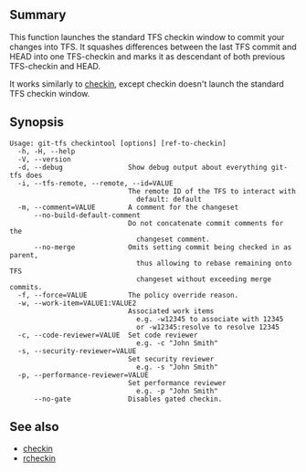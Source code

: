 ## Summary

This function launches the standard TFS checkin window to commit your changes into TFS. It squashes differences between the last TFS commit and HEAD into one TFS-checkin and marks it as descendant of both previous TFS-checkin and HEAD.

It works similarly to [checkin](checkin.md), except checkin doesn't launch the standard TFS checkin window.

## Synopsis

    Usage: git-tfs checkintool [options] [ref-to-checkin]
      -h, -H, --help
      -V, --version
      -d, --debug                Show debug output about everything git-tfs does
      -i, --tfs-remote, --remote, --id=VALUE
                                 The remote ID of the TFS to interact with
                                   default: default
      -m, --comment=VALUE        A comment for the changeset
          --no-build-default-comment
                                 Do not concatenate commit comments for the
                                   changeset comment.
          --no-merge             Omits setting commit being checked in as parent,
                                   thus allowing to rebase remaining onto TFS
                                   changeset without exceeding merge commits.
      -f, --force=VALUE          The policy override reason.
      -w, --work-item=VALUE1:VALUE2
                                 Associated work items
                                   e.g. -w12345 to associate with 12345
                                   or -w12345:resolve to resolve 12345
      -c, --code-reviewer=VALUE  Set code reviewer
                                   e.g. -c "John Smith"
      -s, --security-reviewer=VALUE
                                 Set security reviewer
                                   e.g. -s "John Smith"
      -p, --performance-reviewer=VALUE
                                 Set performance reviewer
                                   e.g. -p "John Smith"
          --no-gate              Disables gated checkin.

## See also

* [checkin](checkin.md)
* [rcheckin](rcheckin.md)
